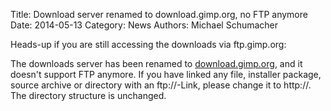 Title: Download server renamed to download.gimp.org, no FTP anymore
Date: 2014-05-13
Category: News
Authors: Michael Schumacher

Heads-up if you are still accessing the downloads via ftp.gimp.org:

The downloads server has been renamed to [download.gimp.org](//download.gimp.org/), and it doesn't support FTP anymore. If you have linked any file, installer package, source archive or directory with an ftp://-Link, please change it to http://. The directory structure is unchanged.

